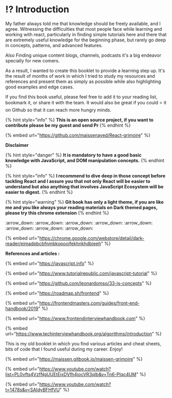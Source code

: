 # ⁉ Introduction

My father always told me that knowledge should be freely available, and I agree. Witnessing the difficulties that most people face while learning and working with react, particularly in finding simple tutorials here and there that are extremely useful knowledge for the beginning phase, but rarely go deep in concepts, patterns, and advanced features.

Also Finding unique content blogs, channels, podcasts it's a big endeavor specially for new comers.

As a result, I wanted to create this booklet to provide a learning step up. It's the result of months of work in which I tried to study my resources and references and present them as simply as possible while also highlighting good examples and edge cases.

If you find this book useful, please feel free to add it to your reading list, bookmark it, or share it with the team. It would also be great if you could :star: it on Github so that it can reach more hungry minds.

{% hint style="info" %}
**This is an open source project, if you want to contribute please be my guest and send Pr**
{% endhint %}

{% embed url="https://github.com/maissenayed/React-grimoire" %}

**Disclaimer**

{% hint style="danger" %}
**It is mandatory to have a good basic knowledge with JavaScript, and DOM manipulation concepts.**
{% endhint %}

{% hint style="info" %}
**I recommend to dive deep in those concept before tackling React and I assure you that not only React will be easier to understand but also anything that involves JavaScript Ecosystem will be easier to digest.**
{% endhint %}

{% hint style="warning" %}
**Git book has only a light theme, if you are like me and you like always your reading materials on Dark themed pages, please try this chrome extension**
{% endhint %}

:arrow\_down: :arrow\_down: :arrow\_down: :arrow\_down: :arrow\_down: :arrow\_down: :arrow\_down: :arrow\_down:

{% embed url="https://chrome.google.com/webstore/detail/dark-reader/eimadpbcbfnmbkopoojfekhnkhdbieeh" %}

**References and articles :**

{% embed url="https://javascript.info" %}

{% embed url="https://www.tutorialrepublic.com/javascript-tutorial" %}

{% embed url="https://github.com/leonardomso/33-js-concepts" %}

{% embed url="https://roadmap.sh/frontend" %}

{% embed url="https://frontendmasters.com/guides/front-end-handbook/2019" %}

{% embed url="https://www.frontendinterviewhandbook.com" %}

{% embed url="https://www.techinterviewhandbook.org/algorithms/introduction" %}

This is my old booklet in which you find various articles and cheat sheets, bits of code that I found useful during my career. Enjoy!

{% embed url="https://maissen.gitbook.io/maissen-grimoire" %}

{% embed url="https://www.youtube.com/watch?list=PL0vfts4VzfNgUUEtEjxDVfh4iocVR3qIb&v=Tn6-PIqc4UM" %}

{% embed url="https://www.youtube.com/watch?t=1478s&v=SAIdyBFHfVU" %}
